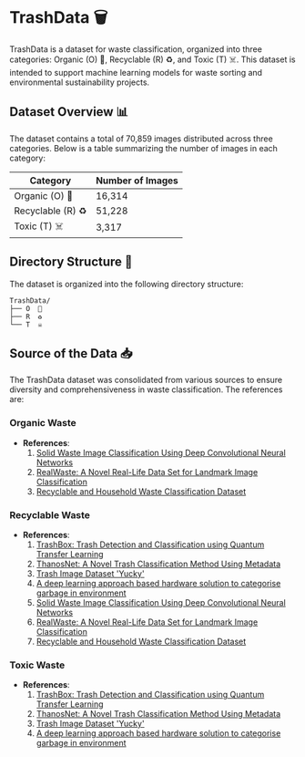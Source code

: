 # TrashData 🗑️

TrashData is a dataset for waste classification, organized into three categories: Organic (O) 🍃, Recyclable (R) ♻️, and Toxic (T) ☠️. This dataset is intended to support machine learning models for waste sorting and environmental sustainability projects.

## Dataset Overview 📊

The dataset contains a total of 70,859 images distributed across three categories. Below is a table summarizing the number of images in each category:

| Category      | Number of Images |
|---------------|------------------|
| Organic (O) 🍃 | 16,314           |
| Recyclable (R) ♻️ | 51,228         |
| Toxic (T) ☠️ | 3,317            |

## Directory Structure 📁

The dataset is organized into the following directory structure:

```
TrashData/
├── O  🍃
├── R  ♻️
└── T  ☠️
```



## Source of the Data 📥

The TrashData dataset was consolidated from various sources to ensure diversity and comprehensiveness in waste classification. The references are:

### Organic Waste
- **References**:
  1. [Solid Waste Image Classification Using Deep Convolutional Neural Networks](https://www.mdpi.com/2412-3811/7/4/47)
  2. [RealWaste: A Novel Real-Life Data Set for Landmark Image Classification](https://www.mdpi.com/2078-2489/14/12/633)
  3. [Recyclable and Household Waste Classification Dataset](https://www.kaggle.com/datasets/alistairking/recyclable-and-household-waste-classification/data)


### Recyclable Waste
- **References**:
  1. [TrashBox: Trash Detection and Classification using Quantum Transfer Learning](https://ieeexplore.ieee.org/document/9770922)
  2. [ThanosNet: A Novel Trash Classification Method Using Metadata](https://www.computer.org/csdl/proceedings-article/big-data/2020/09378287/1s64mhGPVrG)
  3. [Trash Image Dataset 'Yucky'](https://github.com/gale31/TIDY)
  4. [A deep learning approach based hardware solution to categorise garbage in environment](https://link.springer.com/article/10.1007/s40747-021-00529-0)
  5. [Solid Waste Image Classification Using Deep Convolutional Neural Networks](https://www.mdpi.com/2412-3811/7/4/47)
  6. [RealWaste: A Novel Real-Life Data Set for Landmark Image Classification](https://www.mdpi.com/2078-2489/14/12/633)
  7. [Recyclable and Household Waste Classification Dataset](https://www.kaggle.com/datasets/alistairking/recyclable-and-household-waste-classification/data)


### Toxic Waste
- **References**:
  1. [TrashBox: Trash Detection and Classification using Quantum Transfer Learning](https://ieeexplore.ieee.org/document/9770922)
  2. [ThanosNet: A Novel Trash Classification Method Using Metadata](https://www.computer.org/csdl/proceedings-article/big-data/2020/09378287/1s64mhGPVrG)
  3. [Trash Image Dataset 'Yucky'](https://github.com/gale31/TIDY)
  4. [A deep learning approach based hardware solution to categorise garbage in environment](https://link.springer.com/article/10.1007/s40747-021-00529-0)

